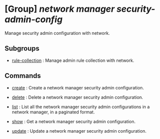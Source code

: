 # [Group] _network manager security-admin-config_

Manage security admin configuration with network.

## Subgroups

- [rule-collection](/Commands/network/manager/security-admin-config/rule-collection/readme.md)
: Manage admin rule collection with network.

## Commands

- [create](/Commands/network/manager/security-admin-config/_create.md)
: Create a network manager security admin configuration.

- [delete](/Commands/network/manager/security-admin-config/_delete.md)
: Delete a network manager security admin configuration.

- [list](/Commands/network/manager/security-admin-config/_list.md)
: List all the network manager security admin configurations in a network manager, in a paginated format.

- [show](/Commands/network/manager/security-admin-config/_show.md)
: Get a network manager security admin configuration.

- [update](/Commands/network/manager/security-admin-config/_update.md)
: Update a network manager security admin configuration.
